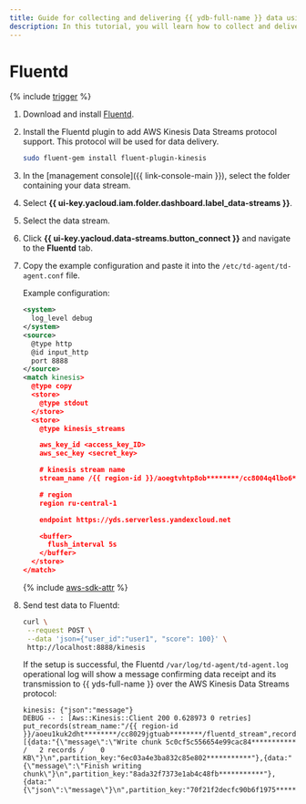```yaml
---
title: Guide for collecting and delivering {{ ydb-full-name }} data using Fluentd
description: In this tutorial, you will learn how to collect and deliver {{ ydb-full-name }} data using Fluentd.
---
```


# Fluentd

{% include [trigger](../../_includes/data-streams/trigger.md) %}

1. Download and install [Fluentd](https://www.fluentd.org/download).
1. Install the Fluentd plugin to add AWS Kinesis Data Streams protocol support. This protocol will be used for data delivery.

   ```bash
   sudo fluent-gem install fluent-plugin-kinesis
   ```

1. In the [management console]({{ link-console-main }}), select the folder containing your data stream.
1. Select **{{ ui-key.yacloud.iam.folder.dashboard.label_data-streams }}**.
1. Select the data stream.
1. Click **{{ ui-key.yacloud.data-streams.button_connect }}** and navigate to the **Fluentd** tab.
1. Copy the example configuration and paste it into the `/etc/td-agent/td-agent.conf` file.

   Example configuration:

   ```xml
   <system>
     log_level debug
   </system>
   <source>
     @type http
     @id input_http
     port 8888
   </source>
   <match kinesis>
     @type copy
     <store>
       @type stdout
     </store>
     <store>
       @type kinesis_streams

       aws_key_id <access_key_ID>
       aws_sec_key <secret_key>

       # kinesis stream name
       stream_name /{{ region-id }}/aoegtvhtp8ob********/cc8004q4lbo6********/test

       # region
       region ru-central-1

       endpoint https://yds.serverless.yandexcloud.net

       <buffer>
         flush_interval 5s
       </buffer>
     </store>
   </match>
   ```

   {% include [aws-sdk-attr](../../_includes/data-streams/aws-sdk-attr.md) %}

1. Send test data to Fluentd:

   ```bash
   curl \
    --request POST \
    --data 'json={"user_id":"user1", "score": 100}' \
    http://localhost:8888/kinesis
   ```

   If the setup is successful, the Fluentd `/var/log/td-agent/td-agent.log` operational log will show a message confirming data receipt and its transmission to {{ yds-full-name }} over the AWS Kinesis Data Streams protocol:

   ```text
   kinesis: {"json":"message"}
   DEBUG -- : [Aws::Kinesis::Client 200 0.628973 0 retries] put_records(stream_name:"/{{ region-id }}/aoeu1kuk2dht********/cc8029jgtuab********/fluentd_stream",records:[{data:"{\"message\":\"Write chunk 5c0cf5c556654e99cac84*********** /   2 records /    0 KB\"}\n",partition_key:"6ec03a4e3ba832c85e802***********"},{data:"{\"message\":\"Finish writing chunk\"}\n",partition_key:"8ada32f7373e1ab4c48fb***********"},{data:"{\"json\":\"message\"}\n",partition_key:"70f21f2decfc90b6f1975***********"}])
   ```
